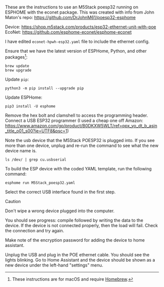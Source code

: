 These are the instructions to use an M5Stack poesp32 running on ESPHOME with the econet package. This was created with info from John Maton's repo: https://github.com/DrJohnM61/poesp32-esphome

Device: <https://shop.m5stack.com/products/esp32-ethernet-unit-with-poe>
EcoNet: <https://github.com/esphome-econet/esphome-econet>

I have edited `econet-hpwh-esp32.yaml` file to include the ethernet config.

Ensure that we have the latest version of ESPHome, Python, and other packages[^1]:

```shell-session
brew update
brew upgrade
```

Update `pip`:

```shell-session
python3 -m pip install --upgrade pip
```

Update ESPHome:

```shell-session
pip3 install -U esphome
```

Remove the hex bolt and clamshell to access the programming header.
Connect a USB ESP32 programmer (I used a cheap one off Amazon: <https://www.amazon.com/gp/product/B0DKXW5WLT/ref=ppx_yo_dt_b_asin_title_o01_s00?ie=UTF8&psc=1>)

Note the usb device that the M5Stack POESP32 is plugged into. If you see more than one device, unplug and re-run the command to see what the new device name is.

```shell-session
ls /dev/ | grep cu.usbserial
```

To build the ESP device with the coded YAML template, run the following command:

```shell-session
esphome run M5Stack_poesp32.yaml
```

Select the correct USB interface found in the first step.

> [!CAUTION]
> Don't wipe a wrong device plugged into the computer.

You should see progress: compile followed by writing the data to the device. If the device is not connected properly, then the load will fail. Check the connection and try again.

Make note of the encryption password for adding the device to home assistant.

Unplug the USB and plug in the POE ethernet cable. You should see the lights blinking. Go to Home Assistant and the device should be shown as a new device under the left-hand "settings" menu.

[^1]: These instructions are for macOS and require [Homebrew](https://brew.sh/).
